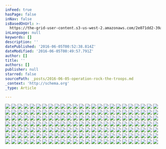 ```yaml
---
inFeed: true
hasPage: false
inNav: false
isBasedOnUrl: >-
  https://the-grid-user-content.s3-us-west-2.amazonaws.com/2e071dd2-39a8-42ab-b112-40be051c0b75.jpg
inLanguage: null
keywords: []
description: ''
datePublished: '2016-06-05T00:52:38.814Z'
dateModified: '2016-06-05T00:49:57.791Z'
author: []
title: ''
authors: []
publisher: null
starred: false
sourcePath: _posts/2016-06-05-operation-rock-the-troops.md
_context: 'http://schema.org'
_type: Article

---
```

![](https://the-grid-user-content.s3-us-west-2.amazonaws.com/2e071dd2-39a8-42ab-b112-40be051c0b75.jpg)
![](https://the-grid-user-content.s3-us-west-2.amazonaws.com/573b0426-e5ee-4715-8e76-6d2ad55d0e52.jpg)
![](https://the-grid-user-content.s3-us-west-2.amazonaws.com/a8855fb3-d32a-4949-a15b-84470fff75c4.jpg)
![](https://the-grid-user-content.s3-us-west-2.amazonaws.com/b700cac8-0b60-4c18-9d28-503bd6874672.jpg)
![](https://the-grid-user-content.s3-us-west-2.amazonaws.com/1700bc99-c86f-432b-81bd-aa1c8937c01e.jpg)
![](https://the-grid-user-content.s3-us-west-2.amazonaws.com/89fda035-6efa-4aa7-98aa-c5992a854c6b.jpg)
![](https://the-grid-user-content.s3-us-west-2.amazonaws.com/dbd0a858-d20a-405c-81be-a925fcf7965c.jpg)
![](https://the-grid-user-content.s3-us-west-2.amazonaws.com/bfa16b49-c6b8-4f8a-a117-33d4bbd3ddad.jpg)
![](https://the-grid-user-content.s3-us-west-2.amazonaws.com/53ad7108-7e2c-4c2b-9d98-fff9b595e282.jpg)
![](https://the-grid-user-content.s3-us-west-2.amazonaws.com/3bc2ba3c-9a66-4fb9-be50-7ea5d783bd9b.jpg)
![](https://the-grid-user-content.s3-us-west-2.amazonaws.com/7ecd0f0f-68a2-4b70-86d0-1fe54b2a5132.jpg)
![](https://the-grid-user-content.s3-us-west-2.amazonaws.com/a45b0dd1-6611-4b66-b0ed-2651027a7456.jpg)
![](https://the-grid-user-content.s3-us-west-2.amazonaws.com/2efabe77-23ff-4dde-a20b-a6180210c01b.jpg)
![](https://the-grid-user-content.s3-us-west-2.amazonaws.com/944006f9-7661-4cef-8ac0-fd28493a9c42.jpg)
![](https://the-grid-user-content.s3-us-west-2.amazonaws.com/7c58aa29-9485-4895-848f-acf95b2cc464.jpg)
![](https://the-grid-user-content.s3-us-west-2.amazonaws.com/1c9df0a5-883a-459e-b570-da87f1c183a5.jpg)
![](https://the-grid-user-content.s3-us-west-2.amazonaws.com/473bcecf-db27-4727-95fa-5609b61a34dd.jpg)
![](https://the-grid-user-content.s3-us-west-2.amazonaws.com/2e83b747-3c16-45e8-9416-33a206735592.jpg)
![](https://the-grid-user-content.s3-us-west-2.amazonaws.com/f1988d23-b2c0-4667-b9db-b830946adb6b.jpg)
![](https://the-grid-user-content.s3-us-west-2.amazonaws.com/a6608cf7-8285-46f7-95c2-866eefc8f726.jpg)
![](https://the-grid-user-content.s3-us-west-2.amazonaws.com/2dc1853f-f690-498a-a573-c91bfffa0956.jpg)
![](https://the-grid-user-content.s3-us-west-2.amazonaws.com/4802a336-5336-41af-81ef-42388c2e5b04.jpg)
![](https://the-grid-user-content.s3-us-west-2.amazonaws.com/cc489b38-c2c1-4b4b-92a6-858fc4c34346.jpg)
![](https://the-grid-user-content.s3-us-west-2.amazonaws.com/b32e2f9c-6ae5-4006-82b0-e5e3125bc831.jpg)
![](https://the-grid-user-content.s3-us-west-2.amazonaws.com/8681daca-bf8e-4df4-97d7-2612df4d4652.jpg)
![](https://the-grid-user-content.s3-us-west-2.amazonaws.com/aa2aa792-0610-429b-a779-6a1c7a2cbcb7.jpg)
![](https://the-grid-user-content.s3-us-west-2.amazonaws.com/b77e1e56-27e2-4fbb-acc8-3194827b64db.jpg)
![](https://the-grid-user-content.s3-us-west-2.amazonaws.com/6db83ee7-8af1-4579-afd7-cdb44fd367b3.jpg)
![](https://the-grid-user-content.s3-us-west-2.amazonaws.com/b9591917-45a1-4023-a3e8-718719e98133.jpg)
![](https://the-grid-user-content.s3-us-west-2.amazonaws.com/6a67d52b-97b8-4941-b628-67fc3a374bb7.jpg)
![](https://the-grid-user-content.s3-us-west-2.amazonaws.com/530c2c3a-ef01-4002-b1c2-82a6bcd873e1.jpg)
![](https://the-grid-user-content.s3-us-west-2.amazonaws.com/e7173c67-f829-4534-8496-cc0f777ba85b.jpg)
![](https://the-grid-user-content.s3-us-west-2.amazonaws.com/fa411581-c07c-4c2d-942a-df418383ff7d.jpg)
![](https://the-grid-user-content.s3-us-west-2.amazonaws.com/90afba3e-6582-460b-855d-6d60cec5a518.jpg)
![](https://the-grid-user-content.s3-us-west-2.amazonaws.com/62e56275-5a41-4961-ae56-c4c4e8f5d016.jpg)
![](https://the-grid-user-content.s3-us-west-2.amazonaws.com/8e791c9c-1037-4dde-8739-5426498faa5f.jpg)
![](https://the-grid-user-content.s3-us-west-2.amazonaws.com/41b305ee-d498-44ec-ae47-10ab4122a8c5.jpg)
![](https://the-grid-user-content.s3-us-west-2.amazonaws.com/c6972982-72db-4827-82e0-48e0471357cf.jpg)
![](https://the-grid-user-content.s3-us-west-2.amazonaws.com/c066e592-18c1-43be-adba-174204c926ec.jpg)
![](https://the-grid-user-content.s3-us-west-2.amazonaws.com/ac155635-ff0d-466d-b5df-ce683a6c1c27.jpg)
![](https://the-grid-user-content.s3-us-west-2.amazonaws.com/dacc688b-3d19-4807-9fa4-36e55dfb6f18.jpg)
![](https://the-grid-user-content.s3-us-west-2.amazonaws.com/b460ea14-d55c-48fe-a1bb-442566275c98.jpg)
![](https://the-grid-user-content.s3-us-west-2.amazonaws.com/4327f4a4-5f61-47ba-b783-b5aa1304624b.jpg)
![](https://the-grid-user-content.s3-us-west-2.amazonaws.com/90c5dcb3-dafa-4d59-9f62-10c168711256.jpg)
![](https://the-grid-user-content.s3-us-west-2.amazonaws.com/e3ce3aee-56f4-418c-822c-82ac462fb0c9.jpg)
![](https://the-grid-user-content.s3-us-west-2.amazonaws.com/353bdb09-d8ac-41b8-94d8-9654ccc4cba9.jpg)
![](https://the-grid-user-content.s3-us-west-2.amazonaws.com/95859688-c2da-4e8b-a75e-51151456438a.jpg)
![](https://the-grid-user-content.s3-us-west-2.amazonaws.com/d7848800-1c9b-4e25-88c5-fa1b080b3ecf.jpg)
![](https://the-grid-user-content.s3-us-west-2.amazonaws.com/d71e0a5f-15d6-4222-8b8e-d03c299ed758.jpg)
![](https://the-grid-user-content.s3-us-west-2.amazonaws.com/2ad519d5-2111-45c0-a04d-d49b2673d087.jpg)
![](https://the-grid-user-content.s3-us-west-2.amazonaws.com/496f0afc-48f1-463c-b076-29cedc0bf83b.jpg)
![](https://the-grid-user-content.s3-us-west-2.amazonaws.com/88fdb857-067c-4bb6-873f-ecf957499bbb.jpg)
![](https://the-grid-user-content.s3-us-west-2.amazonaws.com/4c87a75b-ab92-4f51-a87a-00b8eb600f22.jpg)
![](https://the-grid-user-content.s3-us-west-2.amazonaws.com/46db555f-f080-4f51-9c1f-d1f52330ed43.jpg)
![](https://the-grid-user-content.s3-us-west-2.amazonaws.com/28b60de0-3336-4eaf-a563-7e5d68a4343f.jpg)
![](https://the-grid-user-content.s3-us-west-2.amazonaws.com/df504e11-a1de-4406-9c3a-4cbeb2802575.jpg)
![](https://the-grid-user-content.s3-us-west-2.amazonaws.com/690b8d1a-2440-4b95-ba96-9236380eda2b.jpg)
![](https://the-grid-user-content.s3-us-west-2.amazonaws.com/08b3ce75-37af-4526-8592-e7843df33e25.jpg)
![](https://the-grid-user-content.s3-us-west-2.amazonaws.com/7bc71ee0-f9a2-4acc-a39d-0497b608c531.jpg)
![](https://the-grid-user-content.s3-us-west-2.amazonaws.com/c37521b6-ee9f-4ef3-9c3c-1be4a71da9cb.jpg)
![](https://the-grid-user-content.s3-us-west-2.amazonaws.com/d42f4b8d-211d-4482-a9fd-262620e28af8.jpg)
![](https://the-grid-user-content.s3-us-west-2.amazonaws.com/6e7cc63d-13da-4e4c-9d4b-e2eb707bd79e.jpg)
![](https://the-grid-user-content.s3-us-west-2.amazonaws.com/5273c597-ac98-42e3-984c-a5d2e7825525.jpg)
![](https://the-grid-user-content.s3-us-west-2.amazonaws.com/e2659e99-d825-47ad-adbf-59b67856e1da.jpg)
![](https://the-grid-user-content.s3-us-west-2.amazonaws.com/e90beb6b-4c99-4e1a-8d6a-0ec06576637c.jpg)
![](https://the-grid-user-content.s3-us-west-2.amazonaws.com/e36033f3-8e4b-45df-90ab-f89ac4c1eaf0.jpg)
![](https://the-grid-user-content.s3-us-west-2.amazonaws.com/d4ec2c91-e6c0-49bd-b4c5-8c3ff73a26ae.jpg)
![](https://the-grid-user-content.s3-us-west-2.amazonaws.com/16977f10-3552-403a-9512-64abffdca921.jpg)
![](https://the-grid-user-content.s3-us-west-2.amazonaws.com/9cba7585-1a4b-4ffb-ad7b-cb49c05d51d2.jpg)
![](https://the-grid-user-content.s3-us-west-2.amazonaws.com/5e41fd3e-e1e6-42d4-b5a9-a4c2b79a99b1.jpg)
![](https://the-grid-user-content.s3-us-west-2.amazonaws.com/50caaa5f-b0b7-438c-b28e-ec8771b312c6.jpg)
![](https://the-grid-user-content.s3-us-west-2.amazonaws.com/5284668c-e915-4844-840a-02ce14aeecf6.jpg)
![](https://the-grid-user-content.s3-us-west-2.amazonaws.com/1b027d12-8a11-4df4-8ff0-5d9ce7d08f0f.jpg)
![](https://the-grid-user-content.s3-us-west-2.amazonaws.com/fedb2eb1-3203-4078-88e3-eaa9c3ae5cc3.jpg)
![](https://the-grid-user-content.s3-us-west-2.amazonaws.com/bc9399cc-6bc9-481e-86ce-02f91437c017.jpg)
![](https://the-grid-user-content.s3-us-west-2.amazonaws.com/3b393ecd-7e52-4050-983b-53f7bb863fb9.jpg)
![](https://the-grid-user-content.s3-us-west-2.amazonaws.com/835e206c-72b6-4a81-9f5a-d31d46025619.jpg)
![](https://the-grid-user-content.s3-us-west-2.amazonaws.com/7820f9f0-db6e-4c3a-82f0-f3a046cdd4b5.jpg)
![](https://the-grid-user-content.s3-us-west-2.amazonaws.com/4784195e-1967-4070-999b-68cfdef96d49.jpg)
![](https://the-grid-user-content.s3-us-west-2.amazonaws.com/9e439289-567e-4a59-927b-2bfbd31fd6ec.jpg)
![](https://the-grid-user-content.s3-us-west-2.amazonaws.com/ecc204d4-37ab-471c-ba20-33b79ba4256a.jpg)
![](https://the-grid-user-content.s3-us-west-2.amazonaws.com/0f517c31-1543-4f3f-a366-3cf2461704c6.jpg)
![](https://the-grid-user-content.s3-us-west-2.amazonaws.com/2082730e-e85e-4a6c-a827-5c2671f500d7.jpg)
![](https://the-grid-user-content.s3-us-west-2.amazonaws.com/33401710-e2c8-453c-a31a-774b68d3d248.jpg)
![](https://the-grid-user-content.s3-us-west-2.amazonaws.com/2b628236-56ec-4288-8fe8-f2ac8122f253.jpg)
![](https://the-grid-user-content.s3-us-west-2.amazonaws.com/bf5c60c4-1f96-49c6-ba65-edf4cbdae1cb.jpg)
![](https://the-grid-user-content.s3-us-west-2.amazonaws.com/49cf66b9-d844-413f-b420-1ae8aa09c72f.jpg)
![](https://the-grid-user-content.s3-us-west-2.amazonaws.com/7c826123-e344-40e2-80c2-ee49e4d0ef1c.jpg)
![](https://the-grid-user-content.s3-us-west-2.amazonaws.com/8a03c3f5-2e21-480d-b763-9300c3108e67.jpg)
![](https://the-grid-user-content.s3-us-west-2.amazonaws.com/192eacec-db41-46ea-9c76-f6f9002c847c.jpg)
![](https://the-grid-user-content.s3-us-west-2.amazonaws.com/7b15e0d0-19ff-4bb4-a345-335bc44bc2dd.jpg)
![](https://the-grid-user-content.s3-us-west-2.amazonaws.com/446cb4fb-116c-4b77-a423-257482daa35f.jpg)
![](https://the-grid-user-content.s3-us-west-2.amazonaws.com/8ffc58d8-a102-4ee1-a3df-d88eae4bd174.jpg)
![](https://the-grid-user-content.s3-us-west-2.amazonaws.com/c7574441-163e-4a5b-a9c0-b8d6e5e15917.jpg)
![](https://the-grid-user-content.s3-us-west-2.amazonaws.com/d7b7f80f-c9eb-4996-aa58-ba9782abccce.jpg)
![](https://the-grid-user-content.s3-us-west-2.amazonaws.com/066f32b7-92dc-4a1d-8a7b-492ee5be2952.jpg)
![](https://the-grid-user-content.s3-us-west-2.amazonaws.com/e3bd6fba-958d-422b-9daa-4e78fae2309a.jpg)
![](https://the-grid-user-content.s3-us-west-2.amazonaws.com/fd8c76ce-2834-4f34-a9c4-83a609307fd4.jpg)
![](https://the-grid-user-content.s3-us-west-2.amazonaws.com/ac8331d8-901a-412c-a4d5-da6a60a6e9d6.jpg)
![](https://the-grid-user-content.s3-us-west-2.amazonaws.com/ce73e55e-1350-4deb-bf6b-b02176f32f77.jpg)
![](https://the-grid-user-content.s3-us-west-2.amazonaws.com/d071e5a9-3d9d-4958-bf63-896d715843f7.jpg)
![](https://the-grid-user-content.s3-us-west-2.amazonaws.com/33a761a7-c476-471a-b9aa-525a23532c08.jpg)
![](https://the-grid-user-content.s3-us-west-2.amazonaws.com/2469c39c-3e5e-4abd-8284-4b3af8ea592a.jpg)
![](https://the-grid-user-content.s3-us-west-2.amazonaws.com/c15206c6-4598-4982-abf1-b3560e6b9b47.jpg)
![](https://the-grid-user-content.s3-us-west-2.amazonaws.com/940a5a70-93f5-4e4b-a41a-06ff4e93612a.jpg)
![](https://the-grid-user-content.s3-us-west-2.amazonaws.com/b5373333-a528-44d3-8b59-05680a5c68e6.jpg)
![](https://the-grid-user-content.s3-us-west-2.amazonaws.com/fa6e8e7a-fae0-47a7-a4e1-4fcfbc14be3f.jpg)
![](https://the-grid-user-content.s3-us-west-2.amazonaws.com/2be365b9-ca98-4c2f-bd83-af744471c7ab.jpg)
![](https://the-grid-user-content.s3-us-west-2.amazonaws.com/d4a4d620-b1a6-491e-a485-7410654bae09.jpg)
![](https://the-grid-user-content.s3-us-west-2.amazonaws.com/0cf7c48e-60f6-4a8f-a06b-01ef08d45e59.jpg)
![](https://the-grid-user-content.s3-us-west-2.amazonaws.com/594899c2-9e92-4040-98e9-685d52ffd75e.jpg)
![](https://the-grid-user-content.s3-us-west-2.amazonaws.com/bc27bfbd-4204-4b3d-ba75-9b557e0eca67.jpg)
![](https://the-grid-user-content.s3-us-west-2.amazonaws.com/d85b03f5-05f1-42bd-8f3e-9a7b2ad9b202.jpg)
![](https://the-grid-user-content.s3-us-west-2.amazonaws.com/6b4d4150-d96f-411a-b596-0cf732ddc0d2.jpg)
![](https://the-grid-user-content.s3-us-west-2.amazonaws.com/a809a9ab-7a53-428a-8ffd-3a080a374efa.jpg)
![](https://the-grid-user-content.s3-us-west-2.amazonaws.com/3f51b3f5-bf67-4f1e-95cb-be76a6e1fe79.jpg)
![](https://the-grid-user-content.s3-us-west-2.amazonaws.com/fe64418f-2d0b-4cf0-bdd5-0bb86810eb3c.jpg)
![](https://the-grid-user-content.s3-us-west-2.amazonaws.com/1e15bcfb-0b48-493e-b010-03722296f7da.jpg)
![](https://the-grid-user-content.s3-us-west-2.amazonaws.com/6c0ad98f-8d37-40e2-a4bd-a3369d1bec2c.jpg)
![](https://the-grid-user-content.s3-us-west-2.amazonaws.com/121af387-c0d5-403e-a647-d1a787196e1b.jpg)
![](https://the-grid-user-content.s3-us-west-2.amazonaws.com/350d970c-ccd0-42e5-9b95-198e651d7cfc.jpg)
![](https://the-grid-user-content.s3-us-west-2.amazonaws.com/02d51ff0-8797-4e0f-818a-d86fa5bef4d3.jpg)
![](https://the-grid-user-content.s3-us-west-2.amazonaws.com/32af3a6c-e7d2-4d1b-8947-b67a9afa3cbb.jpg)
![](https://the-grid-user-content.s3-us-west-2.amazonaws.com/851cac82-2e5d-4eb6-bcb4-81753220edab.jpg)
![](https://the-grid-user-content.s3-us-west-2.amazonaws.com/906be844-e9f8-46ae-adf9-38b7201e090c.jpg)
![](https://the-grid-user-content.s3-us-west-2.amazonaws.com/c26d66ac-1e85-4213-87a1-232b7cddec3c.jpg)
![](https://the-grid-user-content.s3-us-west-2.amazonaws.com/261e3b3f-e9d9-4e4e-a4ce-c82b8574d569.jpg)
![](https://the-grid-user-content.s3-us-west-2.amazonaws.com/6f974fff-f0e9-4ea7-9fb9-1d6b5993091b.jpg)
![](https://the-grid-user-content.s3-us-west-2.amazonaws.com/19067e69-d0e4-452a-b758-c042bff5b7c7.jpg)
![](https://the-grid-user-content.s3-us-west-2.amazonaws.com/245f42c4-8148-4149-92c4-6d54eebdbff6.jpg)
![](https://the-grid-user-content.s3-us-west-2.amazonaws.com/94a255a4-ecf3-4f34-8385-246d51650ea0.jpg)
![](https://the-grid-user-content.s3-us-west-2.amazonaws.com/d08921c0-4d86-467d-9e65-01510c60c2ce.jpg)
![](https://the-grid-user-content.s3-us-west-2.amazonaws.com/fef8608e-8289-4c4f-938d-3d878d07436a.jpg)
![](https://the-grid-user-content.s3-us-west-2.amazonaws.com/071f9264-613a-4acf-9acc-0bb23d074871.jpg)
![](https://the-grid-user-content.s3-us-west-2.amazonaws.com/c2567b8f-95e0-4552-979e-0f67014dc70a.jpg)
![](https://the-grid-user-content.s3-us-west-2.amazonaws.com/21c120d4-2fcd-44b1-82bb-a9af4573ecdf.jpg)
![](https://the-grid-user-content.s3-us-west-2.amazonaws.com/e1a0251a-b19e-4124-90c5-0525e2c50a9b.jpg)
![](https://the-grid-user-content.s3-us-west-2.amazonaws.com/d1e93710-a8ba-4ef2-8945-6118ffcd4f34.jpg)
![](https://the-grid-user-content.s3-us-west-2.amazonaws.com/13dfe90a-0877-41dc-a1b7-d90eb23e19f0.jpg)
![](https://the-grid-user-content.s3-us-west-2.amazonaws.com/98ecb42c-6095-4aed-b743-5498f007cfc1.jpg)
![](https://the-grid-user-content.s3-us-west-2.amazonaws.com/225ef096-7be4-473c-a08d-cae0b5fc8b04.jpg)
![](https://the-grid-user-content.s3-us-west-2.amazonaws.com/b3f998da-f2f2-4205-b8bc-f2637081f346.jpg)
![](https://the-grid-user-content.s3-us-west-2.amazonaws.com/b67e5c07-1ce4-411b-9b80-460b40f5a160.jpg)
![](https://the-grid-user-content.s3-us-west-2.amazonaws.com/b5893870-6c30-40e7-8c66-3f2f4100a2ec.jpg)
![](https://the-grid-user-content.s3-us-west-2.amazonaws.com/14bc450d-471f-4d44-a5c2-7215b2e9b547.jpg)
![](https://the-grid-user-content.s3-us-west-2.amazonaws.com/1af0f13c-7f77-4b6f-8c4f-8185848fde14.jpg)
![](https://the-grid-user-content.s3-us-west-2.amazonaws.com/66a9d9af-aabf-431d-9cf2-9686e2f12735.jpg)
![](https://the-grid-user-content.s3-us-west-2.amazonaws.com/c7ac89c1-0f54-4d23-b660-e2e2630f826e.jpg)
![](https://the-grid-user-content.s3-us-west-2.amazonaws.com/6f01f2e0-36a0-43f1-96bc-6f3d61b4a714.jpg)
![](https://the-grid-user-content.s3-us-west-2.amazonaws.com/7e884e20-5f7a-4010-b84c-f3877f81aeac.jpg)
![](https://the-grid-user-content.s3-us-west-2.amazonaws.com/76e70ac4-059f-46ec-aec4-ffd144fb44d6.jpg)
![](https://the-grid-user-content.s3-us-west-2.amazonaws.com/4bd59ca0-8019-44cc-addb-f02b6fc8fd5c.jpg)
![](https://the-grid-user-content.s3-us-west-2.amazonaws.com/095b2774-66b3-4e6a-a14a-90250f6e939a.jpg)
![](https://the-grid-user-content.s3-us-west-2.amazonaws.com/73b34d11-247e-4ab7-80b0-8821fabf0c3c.jpg)
![](https://the-grid-user-content.s3-us-west-2.amazonaws.com/c43d767b-30a1-4163-a958-528c868a77f5.jpg)
![](https://the-grid-user-content.s3-us-west-2.amazonaws.com/3e2fc4cf-39e7-43ec-b0a5-c4caf3c7db4a.jpg)
![](https://the-grid-user-content.s3-us-west-2.amazonaws.com/12d73a4a-9240-43d8-918c-bc6e15d1e638.jpg)
![](https://the-grid-user-content.s3-us-west-2.amazonaws.com/04b8d405-3eec-49f1-bf2e-69e805dfdc93.jpg)
![](https://the-grid-user-content.s3-us-west-2.amazonaws.com/c2a51251-f088-4931-9d19-12e4ad4cb1b6.jpg)
![](https://the-grid-user-content.s3-us-west-2.amazonaws.com/04b29b75-0329-4e44-a322-c84b127b42e0.jpg)
![](https://the-grid-user-content.s3-us-west-2.amazonaws.com/893abcd0-b57e-4342-82b5-e38b29c22f6a.jpg)
![](https://the-grid-user-content.s3-us-west-2.amazonaws.com/f2322c00-ff2d-4b88-a21a-a3a9986070c0.jpg)
![](https://the-grid-user-content.s3-us-west-2.amazonaws.com/ae34f784-5883-429b-886e-47b7b772e333.jpg)
![](https://the-grid-user-content.s3-us-west-2.amazonaws.com/cc29f871-5002-4075-8302-ab677744c03a.jpg)
![](https://the-grid-user-content.s3-us-west-2.amazonaws.com/7fb09681-0fd5-4c94-8202-c9e8be196b08.jpg)
![](https://the-grid-user-content.s3-us-west-2.amazonaws.com/de307afa-32e5-414a-accf-c7272e1dd8bf.jpg)
![](https://the-grid-user-content.s3-us-west-2.amazonaws.com/c56e9c75-94e7-4f4c-b1fb-7ceaab9551ab.jpg)
![](https://the-grid-user-content.s3-us-west-2.amazonaws.com/114ef3d7-a5d8-4406-b41e-8e84ceb606a6.jpg)
![](https://the-grid-user-content.s3-us-west-2.amazonaws.com/0a7f98df-dd99-475d-9aaf-70a9f6e52c21.jpg)
![](https://the-grid-user-content.s3-us-west-2.amazonaws.com/dadb856d-314b-435e-b8a4-05b9fe9db4f8.jpg)
![](https://the-grid-user-content.s3-us-west-2.amazonaws.com/cb650b73-5ca1-4333-b8d1-970bdc0f7b00.jpg)
![](https://the-grid-user-content.s3-us-west-2.amazonaws.com/f44054e0-b5ca-421e-a498-f9a27e673a6e.jpg)
![](https://the-grid-user-content.s3-us-west-2.amazonaws.com/41e0d7dc-886c-44f0-b293-9210abbb34ae.jpg)
![](https://the-grid-user-content.s3-us-west-2.amazonaws.com/3f67d3e6-8763-43d6-ac92-d430a7361226.jpg)
![](https://the-grid-user-content.s3-us-west-2.amazonaws.com/a17de10b-07da-4ab9-bdc6-e347f6f7d45b.jpg)